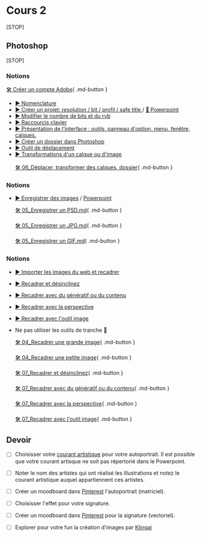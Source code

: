 # Cours 2
[STOP]
## Photoshop
[STOP]
### Notions
  [🛠️ Créer un compte Adobe](https://helpx.adobe.com/ca_fr/manage-account/using/create-update-adobe-id.html#email-address){ .md-button }  <br>   
* [▶️ Nomenclature](https://cmontmorency365-my.sharepoint.com/:f:/g/personal/flpilote_cmontmorency_qc_ca/EtTOCPWMaspFh1mZfR3pQdkBnuwrvNMDu4M49-V-qh56jg?e=rZfdd6) <br>
* [▶️ Créer un projet: resolution / bit / profil / safe title ](https://cmontmorency365-my.sharepoint.com/:v:/g/personal/flpilote_cmontmorency_qc_ca/EXVIr3_1hmJGuKBg15q3YnQByaVHJOQN97epCasGV-Tn0A?nav=eyJyZWZlcnJhbEluZm8iOnsicmVmZXJyYWxBcHAiOiJPbmVEcml2ZUZvckJ1c2luZXNzIiwicmVmZXJyYWxBcHBQbGF0Zm9ybSI6IldlYiIsInJlZmVycmFsTW9kZSI6InZpZXciLCJyZWZlcnJhbFZpZXciOiJNeUZpbGVzTGlua0NvcHkifX0&e=vqTuvd)  /  [📑 Powerpoint](https://cmontmorency365-my.sharepoint.com/:p:/g/personal/flpilote_cmontmorency_qc_ca/EcWfT_2It2ZHnBGBeZDYkaYBvRr-Ckm7Zr9Qjbb1hKPWZw?e=dn5k2t)  <br>
* [▶️ Modifier le nombre de bits et du rvb](https://cmontmorency365-my.sharepoint.com/:v:/g/personal/flpilote_cmontmorency_qc_ca/EWTmszzhgURGpLkDseroGo8Bw_Ohp9BSfRxiimFAw0jVBg?nav=eyJyZWZlcnJhbEluZm8iOnsicmVmZXJyYWxBcHAiOiJPbmVEcml2ZUZvckJ1c2luZXNzIiwicmVmZXJyYWxBcHBQbGF0Zm9ybSI6IldlYiIsInJlZmVycmFsTW9kZSI6InZpZXciLCJyZWZlcnJhbFZpZXciOiJNeUZpbGVzTGlua0NvcHkifX0&e=oTEWGj)  <br>
* [▶️ Raccourcis clavier](https://cmontmorency365-my.sharepoint.com/:v:/g/personal/flpilote_cmontmorency_qc_ca/EQUADFGtiGBNtLoOnaTdb_IBOmNvV0p6JCe9GrEUefls5g?nav=eyJyZWZlcnJhbEluZm8iOnsicmVmZXJyYWxBcHAiOiJPbmVEcml2ZUZvckJ1c2luZXNzIiwicmVmZXJyYWxBcHBQbGF0Zm9ybSI6IldlYiIsInJlZmVycmFsTW9kZSI6InZpZXciLCJyZWZlcnJhbFZpZXciOiJNeUZpbGVzTGlua0NvcHkifX0&e=KJKjNt)  <br>
* [▶️ Présentation de l'interface : outils, panneau d'option, menu, fenêtre, calques.](https://cmontmorency365-my.sharepoint.com/:v:/g/personal/flpilote_cmontmorency_qc_ca/EaWZefFDQdxHoDTp56vcNy4BLmvEYTnW7YpFFtLOmm-NMQ?nav=eyJyZWZlcnJhbEluZm8iOnsicmVmZXJyYWxBcHAiOiJPbmVEcml2ZUZvckJ1c2luZXNzIiwicmVmZXJyYWxBcHBQbGF0Zm9ybSI6IldlYiIsInJlZmVycmFsTW9kZSI6InZpZXciLCJyZWZlcnJhbFZpZXciOiJNeUZpbGVzTGlua0NvcHkifX0&e=hnrmW4)  <br>
* [▶️ Créer un dossier dans Photoshop](https://cmontmorency365-my.sharepoint.com/personal/flpilote_cmontmorency_qc_ca/_layouts/15/stream.aspx?id=%2Fpersonal%2Fflpilote%5Fcmontmorency%5Fqc%5Fca%2FDocuments%2F01%5Fcours%2F01%5Fcollege%2Fcours%5Fillustration%2Fcours%5F04%5F06%5Fphotoshop%2F19%5Fcreation%5Fdossier%2F01%5Fcreation%5Fdossier%2Emp4&referrer=StreamWebApp%2EWeb&referrerScenario=AddressBarCopied%2Eview%2Eed5d7231%2Dc654%2D46e7%2D8446%2Ddc9a62e9ec1b)  <br>
* [▶️ Outil de déplacement](https://cmontmorency365-my.sharepoint.com/:v:/g/personal/flpilote_cmontmorency_qc_ca/EXTHpLTfSCtBg5qT3TA3JNgBamh1ZfrfnF2408RhUJspMQ?nav=eyJyZWZlcnJhbEluZm8iOnsicmVmZXJyYWxBcHAiOiJPbmVEcml2ZUZvckJ1c2luZXNzIiwicmVmZXJyYWxBcHBQbGF0Zm9ybSI6IldlYiIsInJlZmVycmFsTW9kZSI6InZpZXciLCJyZWZlcnJhbFZpZXciOiJNeUZpbGVzTGlua0NvcHkifX0&e=PNBr6z)  <br>
* [▶️ Transformations d'un calque ou d'image](https://cmontmorency365-my.sharepoint.com/:v:/g/personal/flpilote_cmontmorency_qc_ca/EcdAqDGXjx1Iq6sfj6U6c1YBmEAb3fkLS0I5JUIlqlNIYg?nav=eyJyZWZlcnJhbEluZm8iOnsicmVmZXJyYWxBcHAiOiJPbmVEcml2ZUZvckJ1c2luZXNzIiwicmVmZXJyYWxBcHBQbGF0Zm9ybSI6IldlYiIsInJlZmVycmFsTW9kZSI6InZpZXciLCJyZWZlcnJhbFZpZXciOiJNeUZpbGVzTGlua0NvcHkifX0&e=6I4L6Z)  <br>   
  [🛠️ 06_Déplacer, transformer des calques, dossier](./exercices_photoshop/06_Déplacer_et_transformer_des_calques.md){ .md-button }  <br>    

  
### Notions  
* [▶️ Enregistrer des images](https://cmontmorency365-my.sharepoint.com/:v:/g/personal/flpilote_cmontmorency_qc_ca/EUHqTCjYyMVCkeIahHqiHHQBQ07BrCDjnLlFiHMkZadSIA?nav=eyJyZWZlcnJhbEluZm8iOnsicmVmZXJyYWxBcHAiOiJPbmVEcml2ZUZvckJ1c2luZXNzIiwicmVmZXJyYWxBcHBQbGF0Zm9ybSI6IldlYiIsInJlZmVycmFsTW9kZSI6InZpZXciLCJyZWZlcnJhbFZpZXciOiJNeUZpbGVzTGlua0NvcHkifX0&e=bqiSFG)  /  [Powerpoint](https://cmontmorency365-my.sharepoint.com/:p:/g/personal/flpilote_cmontmorency_qc_ca/EcWfT_2It2ZHnBGBeZDYkaYBvRr-Ckm7Zr9Qjbb1hKPWZw?e=dn5k2t)  <br>
  
  [🛠️ 05_Enregistrer un PSD.md](./exercices_photoshop/05_Enregistrer_un_psd.md){ .md-button }  <br>    
  [🛠️ 05_Enregistrer un JPG.md](./exercices_photoshop/05_Enregistrer_un_jpg.md){ .md-button }  <br>    
  [🛠️ 05_Enregistrer un GIF.md](./exercices_photoshop/05_Enregistrer_un_gif.md){ .md-button }  <br>    

### Notions  
* [▶️ Importer les images du web et recadrer](https://cmontmorency365-my.sharepoint.com/:v:/g/personal/flpilote_cmontmorency_qc_ca/EW-j3aga9SFBiAtC8gBjViUBmZ2HR9NZiCIdAyUKekTCsA?nav=eyJyZWZlcnJhbEluZm8iOnsicmVmZXJyYWxBcHAiOiJPbmVEcml2ZUZvckJ1c2luZXNzIiwicmVmZXJyYWxBcHBQbGF0Zm9ybSI6IldlYiIsInJlZmVycmFsTW9kZSI6InZpZXciLCJyZWZlcnJhbFZpZXciOiJNeUZpbGVzTGlua0NvcHkifX0&e=M0ZDtZ)  <br>
* [▶️ Recadrer et désinclinez](https://cmontmorency365-my.sharepoint.com/:v:/g/personal/flpilote_cmontmorency_qc_ca/Ee3Gmwbq6xFCjD5qV47wwKYBtD_Fjw86v87ejTjPlIOnXQ?nav=eyJyZWZlcnJhbEluZm8iOnsicmVmZXJyYWxBcHAiOiJPbmVEcml2ZUZvckJ1c2luZXNzIiwicmVmZXJyYWxBcHBQbGF0Zm9ybSI6IldlYiIsInJlZmVycmFsTW9kZSI6InZpZXciLCJyZWZlcnJhbFZpZXciOiJNeUZpbGVzTGlua0NvcHkifX0&e=gafjhl)   <br>
* [▶️ Recadrer avec du génératif ou du contenu](https://cmontmorency365-my.sharepoint.com/:v:/g/personal/flpilote_cmontmorency_qc_ca/EbnE68gSWHpBnmw4AvG4CTUB__EffVCs-eea_Ui6xUEorw?nav=eyJyZWZlcnJhbEluZm8iOnsicmVmZXJyYWxBcHAiOiJPbmVEcml2ZUZvckJ1c2luZXNzIiwicmVmZXJyYWxBcHBQbGF0Zm9ybSI6IldlYiIsInJlZmVycmFsTW9kZSI6InZpZXciLCJyZWZlcnJhbFZpZXciOiJNeUZpbGVzTGlua0NvcHkifX0&e=07tIXr)  <br> 
* [▶️ Recadrer avec la perspective](https://cmontmorency365-my.sharepoint.com/:v:/g/personal/flpilote_cmontmorency_qc_ca/Ed5u2tgMxG9GjtowaJFYfRMBw5tWVHH6PC09k3UYEGk2Vg?nav=eyJyZWZlcnJhbEluZm8iOnsicmVmZXJyYWxBcHAiOiJPbmVEcml2ZUZvckJ1c2luZXNzIiwicmVmZXJyYWxBcHBQbGF0Zm9ybSI6IldlYiIsInJlZmVycmFsTW9kZSI6InZpZXciLCJyZWZlcnJhbFZpZXciOiJNeUZpbGVzTGlua0NvcHkifX0&e=zqXIwr)  <br>
* [▶️ Recadrer avec l'outil image](https://cmontmorency365-my.sharepoint.com/:v:/g/personal/flpilote_cmontmorency_qc_ca/EZ06CjTduu5CsIMX2EfSKM8BqeXMRjVvM7BbWHB1wXwz3A?nav=eyJyZWZlcnJhbEluZm8iOnsicmVmZXJyYWxBcHAiOiJPbmVEcml2ZUZvckJ1c2luZXNzIiwicmVmZXJyYWxBcHBQbGF0Zm9ybSI6IldlYiIsInJlZmVycmFsTW9kZSI6InZpZXciLCJyZWZlcnJhbFZpZXciOiJNeUZpbGVzTGlua0NvcHkifX0&e=s8vQ9X)  <br>
* Ne pas utiliser les outils de tranche 🔪   <br>

  [🛠️ 04_Recadrer une grande image](./exercices_photoshop/04_Recadrer_une_grande_image.md){ .md-button }  <br>  
  [🛠️ 04_Recadrer une petite image](./exercices_photoshop/04_Recadrer_une_petite_image.md){ .md-button }  <br>    
  [🛠️ 07_Recadrer et désinclinez](./exercices_photoshop/07_Recadrer_et_désinscliner.md){ .md-button }  <br>    
  [🛠️ 07_Recadrer avec du génératif ou du contenu](./exercices_photoshop/07_Recadrer_avec_du_génératif_ou_du_contenu.md){ .md-button }  <br>    
  [🛠️ 07_Recadrer avec la perspective](./exercices_photoshop/07_Recadrer_avec_la_perspective.md){ .md-button }  <br>    
  [🛠️ 07_Recadrer avec l'outil image](./exercices_photoshop/07_Recadrer_avec_l'outil_image.md){ .md-button }  <br>    




## Devoir
* [ ] Choisisser votre [courant artistique](https://cmontmorency365-my.sharepoint.com/:p:/g/personal/flpilote_cmontmorency_qc_ca/EbWlYrtLqN1Mlf0xWOwJArEB92yLuuZ_LoN2-32pD9rcwQ?e=d63kE3) pour votre autoportrait. Il est possible que votre courant artisque ne soit pas répertorié dans le Powerpoint. 
* [ ] Noter le nom des artistes qui ont réalisé les illustrations et notez le courant artistique auquel appartiennent ces artistes.
* [ ] Créer un moodboard dans [Pinterest](https://www.pinterest.com/) l'autoportrait (matriciel).
* [ ] Choisisser l'effet pour votre signature.
* [ ] Créer un moodboard dans [Pinterest](https://www.pinterest.com/) pour la signature (vectoriel).
* [ ] Explorer pour votre fun la création d'images par [Klingai](https://klingai.com/)


